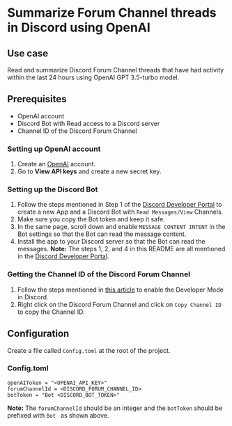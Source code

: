 # Summarize Forum Channel threads in Discord using OpenAI

## Use case
Read and summarize Discord Forum Channel threads that have had activity within the last 24 hours using OpenAI GPT 3.5-turbo model.

## Prerequisites
* OpenAI account
* Discord Bot with Read access to a Discord server
* Channel ID of the Discord Forum Channel

### Setting up OpenAI account
1. Create an [OpenAI](https://platform.openai.com/) account.
2. Go to **View API keys** and create a new secret key.

### Setting up the Discord Bot
1. Follow the steps mentioned in Step 1 of the [Discord Developer Portal](https://discord.com/developers/docs/getting-started#step-1-creating-an-app) to create a new App and a Discord Bot with `Read Messages/View` Channels.
2. Make sure you copy the Bot token and keep it safe.
3. In the same page, scroll down and enable `MESSAGE CONTENT INTENT` in the Bot settings so that the Bot can read the message content.
4. Install the app to your Discord server so that the Bot can read the messages.
**Note:** The steps 1, 2, and 4 in this README are all mentioned in the [Discord Developer Portal](https://discord.com/developers/docs/getting-started#step-1-creating-an-app).

### Getting the Channel ID of the Discord Forum Channel
1. Follow the steps mentioned in [this article](https://support.discord.com/hc/en-us/articles/206346498-Where-can-I-find-my-User-Server-Message-ID-) to enable the Developer Mode in Discord.
2. Right click on the Discord Forum Channel and click on `Copy Channel ID` to copy the Channel ID.

## Configuration
Create a file called `Config.toml` at the root of the project.

### Config.toml
```
openAIToken = "<OPENAI_API_KEY>"
forumChannelId = <DISCORD_FORUM_CHANNEL_ID>
botToken = "Bot <DISCORD_BOT_TOKEN>"
```

**Note:** The `forumChannelId` should be an integer and the `botToken` should be prefixed with `Bot ` as shown above.
